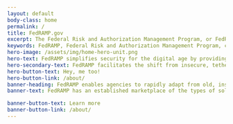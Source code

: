 ```yaml
---
layout: default
body-class: home
permalink: /
title: FedRAMP.gov
excerpt: The Federal Risk and Authorization Management Program, or FedRAMP, is a government-wide program that provides a standardized approach to security assessment
keywords: FedRAMP, Federal Risk and Authorization Management Program, cloud, cloud CIO, federal cloud computing, cloud computing service models, cloud service providers, CSP, FedRAMP compliant, FedRAMP In-Process, FedRAMP Ready, GSA, General Services Administration
hero-image: /assets/img/home-hero-unit.png
hero-text: FedRAMP simplifies security for the digital age by providing a standardized approach to security for the cloud. 
hero-secondary-text: FedRAMP facilitates the shift from insecure, tethered, tedious IT to secure, mobile, nimble, and quick IT.
hero-button-text: Hey, me too!
hero-button-link: /about/
banner-heading: FedRAMP enables agencies to rapidly adapt from old, insecure legacy IT to mission-enabling, secure, and cost effective cloud-based IT.
banner-text: FedRAMP has an established marketplace of the types of solutions that Federal Agencies need. This market promotes reusability to save money and time for agencies and industry. We're a program office funded to assist and provide guidance to agencies in support of their move to modern, secure cloud technologies. Finally, FedRAMP promotes reusability, saving time and money for both agencies and industry.

banner-button-text: Learn more
banner-button-link: /about/
---
```

<!--## What we do

The Federal Risk and Authorization Management Program, or FedRAMP, is a government-wide program that provides a standardized approach to security assessment, authorization, and continuous monitoring for cloud products and services. This approach uses a “do once, use many times” framework that saves an estimated 30-40% of government costs, as well as both time and staff required to conduct redundant agency security assessments.
